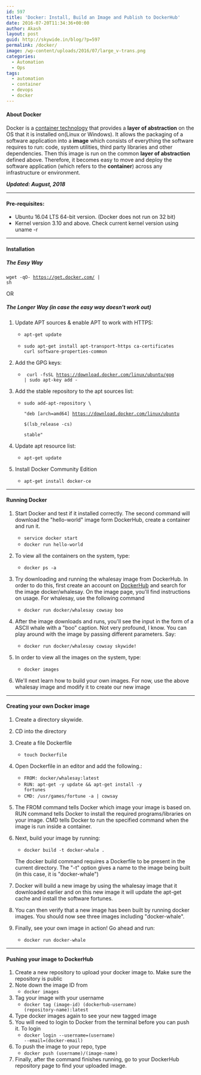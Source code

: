 ```yaml
---
id: 597
title: 'Docker: Install, Build an Image and Publish to DockerHub'
date: 2016-07-20T11:34:36+00:00
author: Akash
layout: post
guid: http://skywide.in/blog/?p=597
permalink: /docker/
image: /wp-content/uploads/2016/07/large_v-trans.png
categories:
  - Automation
  - Ops
tags:
  - automation
  - container
  - devops
  - docker
---
```


#### About Docker

Docker is a [container technology](https://en.wikipedia.org/wiki/Operating-system-level_virtualization) that provides a **layer of abstraction** on the OS that it is installed on(Linux or Windows). It allows the packaging of a software application into a **image** which consists of everything the software requires to run: code, system utilities, third party libraries and other dependencies. Then this image is run on the common **layer of abstraction** defined above. Therefore, it becomes easy to move and deploy the software application (which refers to the **container**) across any infrastructure or environment.

***Updated: August, 2018***
<!--more-->
* * *

#### Pre-requisites:

  * Ubuntu 16.04 LTS 64-bit version. (Docker does not run on 32 bit)
  * Kernel version 3.10 and above. Check current kernel version using uname -r

* * *

#### Installation

##### The Easy Way

  <code>wget -qO- https://get.docker.com/ | sh</code>

OR

##### The Longer Way (in case the easy way doesn't work out)

  1. Update APT sources & enable APT to work with HTTPS:
      * <code>apt-get update</code>
      
      * <code>sudo apt-get install apt-transport-https ca-certificates curl software-properties-common</code>
      

  2. Add the GPG keys:
      * <code> curl -fsSL https://download.docker.com/linux/ubuntu/gpg | sudo apt-key add - </code>

  3. Add the stable repository to the apt sources list:
      * <code>sudo add-apt-repository \   
    "deb [arch=amd64] https://download.docker.com/linux/ubuntu \
    $(lsb_release -cs) \
    stable"</code>
  4. Update apt resource list: 
      * <code>apt-get update</code>
  5. Install Docker Community Edition
      * <code>apt-get install docker-ce</code>

* * *

#### Running Docker

  1. Start Docker and test if it installed correctly. The second command will download the "hello-world" image form DockerHub, create a container and run it.
      * <code>service docker start</code>
      * <code>docker run hello-world</code>
      
  2. To view all the containers on the system, type:
      * <code>docker ps -a</code>
      
  3. Try downloading and running the whalesay image from DockerHub. In order to do this, first create an account on [DockerHub](https://hub.docker.com/) and search for the image docker/whalesay. On the image page, you'll find instructions on usage. For whalesay, use the following command 
      * <code>docker run docker/whalesay cowsay boo</code>

  4. After the image downloads and runs, you'll see the input in the form of a ASCII whale with a "boo" caption. Not very profound, I know. You can play around with the image by passing different parameters. Say:
      * <code>docker run docker/whalesay cowsay skywide!</code>
      

  5. In order to view all the images on the system, type:
      * <code>docker images</code>
      
  6. We'll next learn how to build your own images. For now, use the above whalesay image and modify it to create our new image

* * *

#### Creating your own Docker image

  1. Create a directory skywide.
  2. CD into the directory
  3. Create a file Dockerfile
      * <code>touch Dockerfile</code>
     
  4. Open Dockerfile in an editor and add the following.:
      * <code>FROM: docker/whalesay:latest</code>
      * <code>RUN: apt-get -y update && apt-get install -y fortunes</code>
      * <code>CMD: /usr/games/fortune -a | cowsay </code>


  5. The FROM command tells Docker which image your image is based on. RUN command tells Docker to install the required programs/libraries on your image. CMD tells Docker to run the specified command when the image is run inside a container.
  6. Next, build your image by running:
      * <code>docker build -t docker-whale .</code>
      
       The docker build command requires a Dockerfile to be present in the current directory. The "-t" option gives a name to the image being built (in this case, it is "docker-whale")
  7. Docker will build a new image by using the whalesay image that it downloaded earlier and on this new image it will update the apt-get cache and install the software fortunes.
  8. You can then verify that a new image has been built by running docker images. You should now see three images including "docker-whale".
  9. Finally, see your own image in action! Go ahead and run:
      * <code>docker run docker-whale</code>
      
* * *

#### Pushing your image to DockerHub

  1. Create a new repository to upload your docker image to. Make sure the repository is public
  2. Note down the image ID from 
      * <code>docker images</code>
  3. Tag your image with your username
      * <code>docker tag (image-id) (dockerhub-username) (repository-name):latest</code>
  4. Type docker images again to see your new tagged image
  5. You will need to login to Docker from the terminal before you can push it. To login
      * <code>docker login --username=(username) --email=(docker-email)</code>
  6. To push the image to your repo, type
      * <code>docker push (username)/(image-name)</code>
  7. Finally, after the command finishes running, go to your DockerHub repository page to find your uploaded image.


